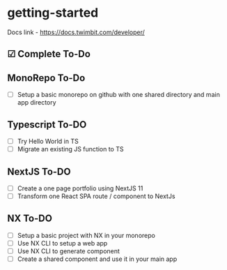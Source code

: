 # getting-started

Docs link - https://docs.twimbit.com/developer/

## ☑ Complete To-Do

## MonoRepo To-Do

- [ ]  Setup a basic monorepo on github with one shared directory and main app directory

## Typescript **To-DO**

- [ ]  Try Hello World in TS
- [ ]  Migrate an existing JS function to TS

## NextJS **To-DO**

- [ ]  Create a one page portfolio using NextJS 11
- [ ]  Transform one React SPA route / component to NextJs

## NX **To-DO**

- [ ]  Setup a basic project with NX in your monorepo
- [ ]  Use NX CLI to setup a web app
- [ ]  Use NX CLI to generate component
- [ ]  Create a shared component and use it in your main app
